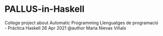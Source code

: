 # PALLUS-in-Haskell
College project about Automatic Programming
Llenguatges de programació - Pràctica Haskell
26 Apr 2021
@author Maria Nievas Viñals
